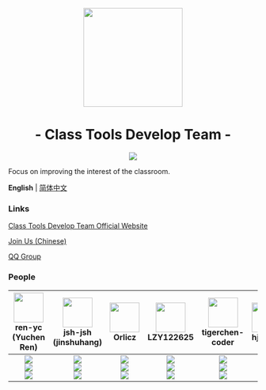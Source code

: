 <p align="center">
<img src="https://avatars.githubusercontent.com/u/100061863?s=200&v=4" width="200">
</p>

<h1 align="center">- Class Tools Develop Team -</h1>

<p align="center">
<img src="https://img.shields.io/badge/People-11-blue?logo=microsoftteams">
</p>

Focus on improving the interest of the classroom.

**English** | [简体中文](./profile/README.zh-Hans.md)

### Links

[Class Tools Develop Team Official Website](https://class-tools.github.io/)

[Join Us (Chinese)](https://ren-yc.github.io/2022/03/29/guide-of-class-tools/)

[QQ Group](https://jq.qq.com/?_wv=1027&k=PYH4ldDF)

### People

| <img src="https://avatars.githubusercontent.com/u/53416099?v=4" width="60px"></br> ren-yc (Yuchen Ren) | <img src="https://avatars.githubusercontent.com/u/68993466?v=4" width="60px"></br> jsh-jsh (jinshuhang) | <img src="https://avatars.githubusercontent.com/u/95127214?v=4" width="60px"></br> Orlicz | <img src="https://avatars.githubusercontent.com/u/100063128?v=4" width="60px"></br> LZY122625 | <img src="https://avatars.githubusercontent.com/u/67366523?v=4" width="60px"></br> tigerchen-coder | <img src="https://avatars.githubusercontent.com/u/100132650?v=4" width="60px"></br> hjl2011 | <img src="https://avatars.githubusercontent.com/u/103422677?v=4" width="60px"></br> Windows-regedit | <img src="https://avatars.githubusercontent.com/u/70331183?v=4" width="60px"></br> Daijianghao (Huxin) | <img src="https://avatars.githubusercontent.com/u/106530969?v=4" width="60px"></br> juruo888 | <img src="https://avatars.githubusercontent.com/u/87472564?v=4" width="60px"></br> Lotuses-robot | <img src="https://avatars.githubusercontent.com/u/88916670?v=4" width="60px"></br> bj6872 |
| :---: | :---: | :---: | :---: | :---: | :---: | :---: | :---: | :---: | :---: | :---: |
| ![](https://shields.io/badge/leader-red?logo=microsoftteams&style=for-the-badge)<br>![](https://shields.io/badge/Coding-green?logo=visual-studio-code&style=for-the-badge)<br>![](https://shields.io/badge/BugTester-yellow?logo=open-bug-bounty&style=for-the-badge) | ![](https://shields.io/badge/admin-red?logo=microsoftteams&style=for-the-badge)<br>![](https://shields.io/badge/Coding-green?logo=visual-studio-code&style=for-the-badge)<br>![](https://shields.io/badge/BugTester-yellow?logo=open-bug-bounty&style=for-the-badge) | ![](https://shields.io/badge/member-red?logo=microsoftteams&style=for-the-badge)<br>![](https://shields.io/badge/Adviser-green?logo=visual-studio-code&style=for-the-badge)<br>![](https://shields.io/badge/BugTester-yellow?logo=open-bug-bounty&style=for-the-badge) | ![](https://shields.io/badge/member-red?logo=microsoftteams&style=for-the-badge)<br>![](https://shields.io/badge/Coding-green?logo=visual-studio-code&style=for-the-badge)<br>![](https://shields.io/badge/BugTester-yellow?logo=open-bug-bounty&style=for-the-badge) | ![](https://shields.io/badge/member-red?logo=microsoftteams&style=for-the-badge)<br>![](https://shields.io/badge/Coding-green?logo=visual-studio-code&style=for-the-badge)<br>![](https://shields.io/badge/BugTester-yellow?logo=open-bug-bounty&style=for-the-badge) | ![](https://shields.io/badge/member-red?logo=microsoftteams&style=for-the-badge)<br>![](https://shields.io/badge/Coding-green?logo=visual-studio-code&style=for-the-badge)<br>![](https://shields.io/badge/BugTester-yellow?logo=open-bug-bounty&style=for-the-badge) | ![](https://shields.io/badge/member-red?logo=microsoftteams&style=for-the-badge)<br>![](https://shields.io/badge/Issues%20Manager-green?logo=visual-studio-code&style=for-the-badge)<br>![](https://shields.io/badge/BugTester-yellow?logo=open-bug-bounty&style=for-the-badge) | ![](https://shields.io/badge/member-red?logo=microsoftteams&style=for-the-badge)<br>![](https://shields.io/badge/Issues%20Manager-green?logo=visual-studio-code&style=for-the-badge)<br>![](https://shields.io/badge/BugTester-yellow?logo=open-bug-bounty&style=for-the-badge) | ![](https://shields.io/badge/member-red?logo=microsoftteams&style=for-the-badge)<br>![](https://shields.io/badge/Chore-green?logo=visual-studio-code&style=for-the-badge)<br>![](https://shields.io/badge/BugTester-yellow?logo=open-bug-bounty&style=for-the-badge) | ![](https://shields.io/badge/member-red?logo=microsoftteams&style=for-the-badge)<br>![](https://shields.io/badge/Chore-green?logo=visual-studio-code&style=for-the-badge)<br>![](https://shields.io/badge/BugTester-yellow?logo=open-bug-bounty&style=for-the-badge) | ![](https://shields.io/badge/member-red?logo=microsoftteams&style=for-the-badge)<br>![](https://shields.io/badge/Chore-green?logo=visual-studio-code&style=for-the-badge)<br>![](https://shields.io/badge/BugTester-yellow?logo=open-bug-bounty&style=for-the-badge) |